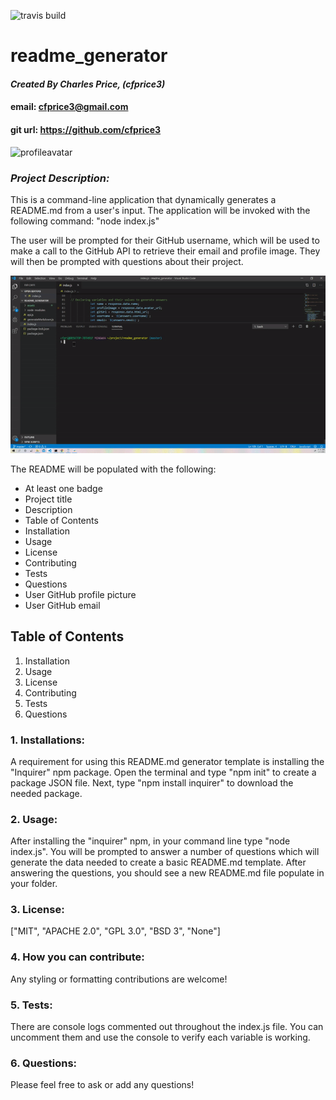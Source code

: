 ![travis build](https://img.shields.io/travis/cfprice3/readme_generator.svg)
# **readme_generator**

#### *Created By Charles Price, (cfprice3)*
#### email: cfprice3@gmail.com
#### git url: https://github.com/cfprice3
![profileavatar](https://avatars2.githubusercontent.com/u/58721464?v=4)

### *Project Description:*
This is a command-line application that dynamically generates a README.md from a user's input. 
The application will be invoked with the following command: "node index.js"

The user will be prompted for their GitHub username, which will be used to make a call to the 
GitHub API to retrieve their email and profile image. They will then be prompted with questions 
about their project.

![Gif Example](.\assets\readmeGif.gif)

The README will be populated with the following:

* At least one badge
* Project title
* Description
* Table of Contents
* Installation
* Usage
* License
* Contributing
* Tests
* Questions
* User GitHub profile picture
* User GitHub email



 ## **Table of Contents**
 1. Installation
 2. Usage
 3. License
 4. Contributing
 5. Tests
 6. Questions



### **1. Installations:**
A requirement for using this README.md generator template is installing the "Inquirer" npm package.
Open the terminal and type "npm init" to create a package JSON file.  Next, type "npm install inquirer"
to download the needed package.


### **2. Usage:**
After installing the "inquirer" npm, in your command line type "node index.js". You will be
prompted to answer a number of questions which will generate the data needed to create a 
basic README.md template.  After answering the questions, you should see a new README.md 
file populate in your folder.


### **3. License:**
["MIT", "APACHE 2.0", "GPL 3.0", "BSD 3", "None"]


### **4. How you can contribute:**
Any styling or formatting contributions are welcome!


### **5. Tests:**
There are console logs commented out throughout the index.js file.
You can uncomment them and use the console to verify each variable is working.


### **6. Questions:**
Please feel free to ask or add any questions!
